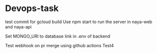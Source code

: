 # Devops-task
test commit for gcloud build
Use npm start to run the server in naya-web and naya-api

Set MONGO_URI to database link in .env of backend

Test webhook on pr merge using github actions
Test4
